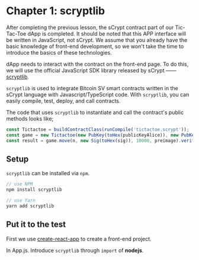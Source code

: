 # Chapter 1: scryptlib

After completing the previous lesson, the sCrypt contract part of our Tic-Tac-Toe dApp is completed.
It should be noted that this APP interface will be written in JavaScript, not sCrypt. We assume that you already have the basic knowledge of front-end development, so we won't take the time to introduce the basics of these technologies.

dApp needs to interact with the contract on the front-end page. To do this, we will use the official JavaScript SDK library released by sCrypt —— [scryptlib](https://github.com/sCrypt-Inc/scryptlib).


`scryptlib` is used to integrate Bitcoin SV smart contracts written in the sCrypt language with Javascript/TypeScript code.
With `scryptlib`, you can easily compile, test, deploy, and call contracts.

The code that uses `scryptlib` to instantiate and call the contract's public methods looks like;

```javascript
const Tictactoe = buildContractClass(runCompile('tictactoe.scrypt'));
const game = new Tictactoe(new PubKey(toHex(publicKeyAlice)), new PubKey(toHex(publicKeyBob)));
const result = game.move(n, new Sig(toHex(sig)), 10000, preimage).verify(context)
```

## Setup

`scryptlib` can be installed via `npm`.

```javascript
// use NPM
npm install scryptlib

// use Yarn
yarn add scryptlib
```

## Put it to the test


First we use [create-react-app](https://github.com/facebook/create-react-app) to create a front-end project.

In App.js. Introduce `scryptlib` through `import` of **nodejs**.